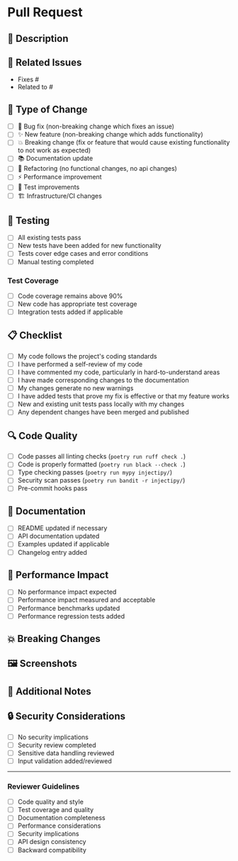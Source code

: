 # Pull Request

## 📝 Description
<!-- Provide a clear and concise description of what this PR does -->

## 🔗 Related Issues
<!-- Link to any related issues using "Fixes #123" or "Closes #123" -->
- Fixes #
- Related to #

## 🔄 Type of Change
<!-- Mark the relevant option with an "x" -->
- [ ] 🐛 Bug fix (non-breaking change which fixes an issue)
- [ ] ✨ New feature (non-breaking change which adds functionality)
- [ ] 💥 Breaking change (fix or feature that would cause existing functionality to not work as expected)
- [ ] 📚 Documentation update
- [ ] 🔧 Refactoring (no functional changes, no api changes)
- [ ] ⚡ Performance improvement
- [ ] 🧪 Test improvements
- [ ] 🏗️ Infrastructure/CI changes

## 🧪 Testing
<!-- Describe the tests you ran to verify your changes -->
- [ ] All existing tests pass
- [ ] New tests have been added for new functionality
- [ ] Tests cover edge cases and error conditions
- [ ] Manual testing completed

### Test Coverage
<!-- If you added new code, please ensure test coverage -->
- [ ] Code coverage remains above 90%
- [ ] New code has appropriate test coverage
- [ ] Integration tests added if applicable

## 📋 Checklist
<!-- Mark completed items with an "x" -->
- [ ] My code follows the project's coding standards
- [ ] I have performed a self-review of my code
- [ ] I have commented my code, particularly in hard-to-understand areas
- [ ] I have made corresponding changes to the documentation
- [ ] My changes generate no new warnings
- [ ] I have added tests that prove my fix is effective or that my feature works
- [ ] New and existing unit tests pass locally with my changes
- [ ] Any dependent changes have been merged and published

## 🔍 Code Quality
<!-- Ensure your code meets quality standards -->
- [ ] Code passes all linting checks (`poetry run ruff check .`)
- [ ] Code is properly formatted (`poetry run black --check .`)
- [ ] Type checking passes (`poetry run mypy injectipy/`)
- [ ] Security scan passes (`poetry run bandit -r injectipy/`)
- [ ] Pre-commit hooks pass

## 📖 Documentation
<!-- If this PR includes user-facing changes -->
- [ ] README updated if necessary
- [ ] API documentation updated
- [ ] Examples updated if applicable
- [ ] Changelog entry added

## 🚀 Performance Impact
<!-- If this PR might affect performance -->
- [ ] No performance impact expected
- [ ] Performance impact measured and acceptable
- [ ] Performance benchmarks updated
- [ ] Performance regression tests added

## 💥 Breaking Changes
<!-- If this is a breaking change, describe the impact -->
<!-- What will users need to change in their code? -->
<!-- Provide migration examples if applicable -->

## 🖼️ Screenshots
<!-- If applicable, add screenshots to help explain your changes -->

## 📝 Additional Notes
<!-- Add any additional notes, concerns, or discussion points -->

## 🔒 Security Considerations
<!-- If this PR has security implications -->
- [ ] No security implications
- [ ] Security review completed
- [ ] Sensitive data handling reviewed
- [ ] Input validation added/reviewed

---

### Reviewer Guidelines
<!-- For reviewers: -->
- [ ] Code quality and style
- [ ] Test coverage and quality
- [ ] Documentation completeness
- [ ] Performance considerations
- [ ] Security implications
- [ ] API design consistency
- [ ] Backward compatibility
